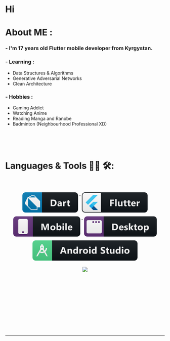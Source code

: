 # Hi


# About ME  :

### - I'm 17 years  old Flutter mobile developer from Kyrgystan.


### - Learning :
-  Data Structures & Algorithms
- Generative Adversarial Networks
- Clean Architecture

### - Hobbies :
-  Gaming Addict
- Watching Anime
- Reading Manga and Ranobe
- Badminton (Neighbourhood Professional XD)

</br>
</br>
</br>



# Languages & Tools 👨‍💻 🛠:
</br>

<p align="center">

<a href="#">
    <img src="svg/dart.svg" alt="dart_colour" style="vertical-align:top; margin:6px 4px">
  </a>
<a href="#">
    <img src="svg/flutter.svg" alt="flutter" style="vertical-align:top; margin:6px 4px">
  </a>
  <a href="#">
    <img src="svg/mobile.svg" alt="mobile" style="vertical-align:top; margin:6px 4px">
  </a>
  <a href="#">
    <img src="svg/desktop.svg" alt="desktop" style="vertical-align:top; margin:6px 4px">
  </a>
<a href="#">
    <img src="svg/android_studio.svg" alt="android_studio" style="vertical-align:top; margin:6px 4px">
  </a>


<p align="center" >  
  <a href="https://github.com/anuraghazra/github-readme-stats"> 
<img  src="https://github-readme-stats.vercel.app/api?username=denihero&&show_icons=true&theme=radical"/>
  </a>
  </p>

</br>
</br>
</br>






</br>
</br>
</br>
</br>
</br>
</br>
</br>





*************